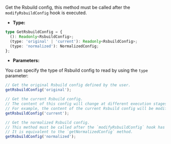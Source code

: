 Get the Rsbuild config, this method must be called after the `modifyRsbuildConfig` hook is executed.

- **Type:**

```ts
type GetRsbuildConfig = {
  (): Readonly<RsbuildConfig>;
  (type: 'original' | 'current'): Readonly<RsbuildConfig>;
  (type: 'normalized'): NormalizedConfig;
};
```

- **Parameters:**

You can specify the type of Rsbuild config to read by using the `type` parameter:

```js
// Get the original Rsbuild config defined by the user.
getRsbuildConfig('original');

// Get the current Rsbuild config.
// The content of this config will change at different execution stages of Rsbuild.
// For example, the content of the current Rsbuild config will be modified after running the `modifyRsbuildConfig` hook.
getRsbuildConfig('current');

// Get the normalized Rsbuild config.
// This method must be called after the `modifyRsbuildConfig` hook has been executed.
// It is equivalent to the `getNormalizedConfig` method.
getRsbuildConfig('normalized');
```

